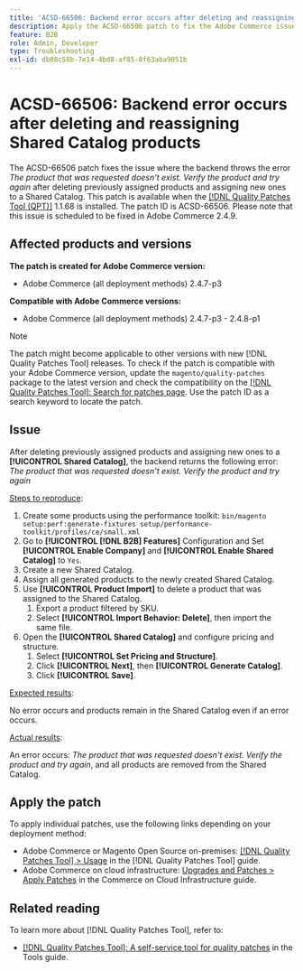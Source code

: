 ```yaml
---
title: 'ACSD-66506: Backend error occurs after deleting and reassigning Shared Catalog products'
description: Apply the ACSD-66506 patch to fix the Adobe Commerce issue where the backend throws the error *The product that was requested doesn't exist. Verify the product and try again* after deleting previously assigned products and assigning new ones to a Shared Catalog.
feature: B2B
role: Admin, Developer
type: Troubleshooting
exl-id: db08c58b-7e14-4bd8-af85-8f63aba9051b
---
```

# ACSD-66506: Backend error occurs after deleting and reassigning Shared Catalog products

The ACSD-66506 patch fixes the issue where the backend throws the error *The product that was requested doesn't exist. Verify the product and try again* after deleting previously assigned products and assigning new ones to a Shared Catalog. This patch is available when the [[!DNL Quality Patches Tool (QPT)]](/help/tools/quality-patches-tool/quality-patches-tool-to-self-serve-quality-patches.md) 1.1.68 is installed. The patch ID is ACSD-66506. Please note that this issue is scheduled to be fixed in Adobe Commerce 2.4.9.

## Affected products and versions

**The patch is created for Adobe Commerce version:**

* Adobe Commerce (all deployment methods) 2.4.7-p3

**Compatible with Adobe Commerce versions:**

* Adobe Commerce (all deployment methods) 2.4.7-p3 - 2.4.8-p1

>[!NOTE]
>
>The patch might become applicable to other versions with new [!DNL Quality Patches Tool] releases. To check if the patch is compatible with your Adobe Commerce version, update the `magento/quality-patches` package to the latest version and check the compatibility on the [[!DNL Quality Patches Tool]: Search for patches page](https://experienceleague.adobe.com/tools/commerce-quality-patches/index.html). Use the patch ID as a search keyword to locate the patch.

## Issue

After deleting previously assigned products and assigning new ones to a **[!UICONTROL Shared Catalog]**, the backend returns the following error: *The product that was requested doesn't exist. Verify the product and try again*

<u>Steps to reproduce</u>:

1. Create some products using the performance toolkit: `bin/magento setup:perf:generate-fixtures setup/performance-toolkit/profiles/ce/small.xml`
1. Go to **[!UICONTROL [!DNL B2B] Features]** Configuration and Set **[!UICONTROL Enable Company]** and **[!UICONTROL Enable Shared Catalog]** to `Yes`.
1. Create a new Shared Catalog.
1. Assign all generated products to the newly created Shared Catalog.
1. Use **[!UICONTROL Product Import]** to delete a product that was assigned to the Shared Catalog.
    1. Export a product filtered by SKU.
    1. Select **[!UICONTROL Import Behavior: Delete]**, then import the same file.
1. Open the **[!UICONTROL Shared Catalog]** and configure pricing and structure.
    1. Select **[!UICONTROL Set Pricing and Structure]**.
    1. Click **[!UICONTROL Next]**, then **[!UICONTROL Generate Catalog]**.
    1. Click **[!UICONTROL Save]**.

<u>Expected results</u>:

No error occurs and products remain in the Shared Catalog even if an error occurs.

<u>Actual results</u>:

An error occurs: *The product that was requested doesn't exist. Verify the product and try again*, and all products are removed from the Shared Catalog.

## Apply the patch

To apply individual patches, use the following links depending on your deployment method:

* Adobe Commerce or Magento Open Source on-premises: [[!DNL Quality Patches Tool] > Usage](/help/tools/quality-patches-tool/usage.md) in the [!DNL Quality Patches Tool] guide.
* Adobe Commerce on cloud infrastructure: [Upgrades and Patches > Apply Patches](https://experienceleague.adobe.com/docs/commerce-cloud-service/user-guide/develop/upgrade/apply-patches.html) in the Commerce on Cloud Infrastructure guide.

## Related reading

To learn more about [!DNL Quality Patches Tool], refer to:

* [[!DNL Quality Patches Tool]: A self-service tool for quality patches](/help/tools/quality-patches-tool/quality-patches-tool-to-self-serve-quality-patches.md) in the Tools guide.

